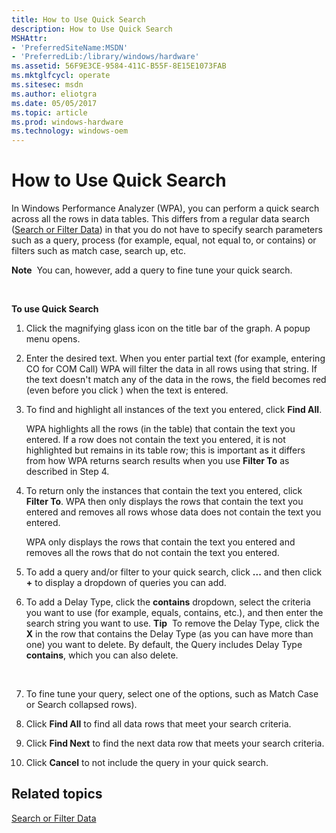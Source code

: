 ```yaml
---
title: How to Use Quick Search
description: How to Use Quick Search
MSHAttr:
- 'PreferredSiteName:MSDN'
- 'PreferredLib:/library/windows/hardware'
ms.assetid: 56F9E3CE-9584-411C-B55F-8E15E1073FAB
ms.mktglfcycl: operate
ms.sitesec: msdn
ms.author: eliotgra
ms.date: 05/05/2017
ms.topic: article
ms.prod: windows-hardware
ms.technology: windows-oem
---
```


# How to Use Quick Search


In Windows Performance Analyzer (WPA), you can perform a quick search across all the rows in data tables. This differs from a regular data search ([Search or Filter Data](search-or-filter-data.md)) in that you do not have to specify search parameters such as a query, process (for example, equal, not equal to, or contains) or filters such as match case, search up, etc.

**Note**  You can, however, add a query to fine tune your quick search.

 

**To use Quick Search**

1.  Click the magnifying glass icon on the title bar of the graph. A popup menu opens.

2.  Enter the desired text. When you enter partial text (for example, entering CO for COM Call) WPA will filter the data in all rows using that string. If the text doesn't match any of the data in the rows, the field becomes red (even before you click ) when the text is entered.

3.  To find and highlight all instances of the text you entered, click **Find All**.

    WPA highlights all the rows (in the table) that contain the text you entered. If a row does not contain the text you entered, it is not highlighted but remains in its table row; this is important as it differs from how WPA returns search results when you use **Filter To** as described in Step 4.

4.  To return only the instances that contain the text you entered, click **Filter To**. WPA then only displays the rows that contain the text you entered and removes all rows whose data does not contain the text you entered.

    WPA only displays the rows that contain the text you entered and removes all the rows that do not contain the text you entered.

5.  To add a query and/or filter to your quick search, click **...** and then click **+** to display a dropdown of queries you can add.

6.  To add a Delay Type, click the **contains** dropdown, select the criteria you want to use (for example, equals, contains, etc.), and then enter the search string you want to use.
    **Tip**  To remove the Delay Type, click the **X** in the row that contains the Delay Type (as you can have more than one) you want to delete. By default, the Query includes Delay Type **contains**, which you can also delete.

     

7.  To fine tune your query, select one of the options, such as Match Case or Search collapsed rows).
8.  Click **Find All** to find all data rows that meet your search criteria.
9.  Click **Find Next** to find the next data row that meets your search criteria.
10. Click **Cancel** to not include the query in your quick search.

## Related topics


[Search or Filter Data](search-or-filter-data.md)

 

 







